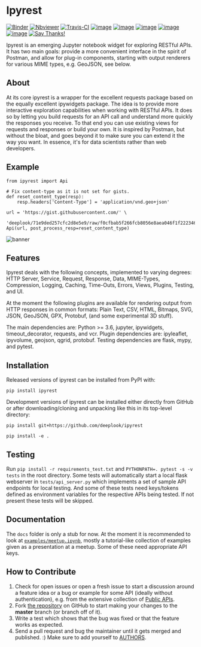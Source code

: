 Ipyrest
=======

[![Binder](https://mybinder.org/badge_logo.svg)](http://beta.mybinder.org/v2/gh/deeplook/ipyrest/master) 
[![Nbviewer](https://img.shields.io/badge/render-nbviewer-orange.svg)](http://nbviewer.jupyter.org/github/deeplook/ipyrest/tree/master/)
[![Travis-CI](http://img.shields.io/travis/deeplook/ipyrest.svg)](https://travis-ci.org/deeplook/ipyrest)
[![image](https://img.shields.io/pypi/implementation/ipyrest.svg)](https://pypi.org/project/ipyrest/)
[![image](https://img.shields.io/pypi/pyversions/ipyrest.svg)](https://pypi.org/project/ipyrest/)
[![image](https://img.shields.io/pypi/v/ipyrest.svg)](https://pypi.org/project/ipyrest/)
[![image](https://img.shields.io/pypi/dm/ipyrest.svg)](https://pypi.org/project/ipyrest/)
[![image](https://img.shields.io/pypi/l/ipyrest.svg)](https://pypi.org/project/ipyrest/)
[![Say Thanks!](https://img.shields.io/badge/Say%20Thanks-!-1EAEDB.svg)](https://saythanks.io/to/deeplook)

Ipyrest is an emerging Jupyter notebook widget for exploring RESTful APIs. It has two main goals: provide a more convenient interface in the spirit of Postman, and allow for plug-in components, starting with output renderers for various MIME types, e.g. GeoJSON, see below.

About
-----

At its core ipyrest is a wrapper for the excellent requests package based on the equally excellent ipywidgets package. The idea is to provide more interactive exploration capabilities when working with RESTful APIs. It does so by letting you build requests for an API call and understand more quickly the responses you receive. To that end you can use existing views for requests and responses or build your own. It is inspired by Postman, but without the bloat, and goes beyond it to make sure you can extend it the way you want. In essence, it's for data scientists rather than web developers. 


Example
-------

``` {.sourceCode .python}
from ipyrest import Api

# Fix content-type as it is not set for gists.
def reset_content_type(resp):
    resp.headers['Content-Type'] = 'application/vnd.geo+json'

url = 'https://gist.githubusercontent.com/' \
      'deeplook/71e9ded257cfc2d8e5e9/raw/f0cfbab5f266fcb8056e8aea046f1f222346b76b/2013.geojson'
Api(url, post_process_resp=reset_content_type)
```

![banner](https://github.com/deeplook/ipyrest/raw/master/images/banner.png "")

Features
--------

Ipyrest deals with the following concepts, implemented to varying degrees: HTTP Server, Service, Request, Response, Data, MIME-Types, Compression, Logging, Caching, Time-Outs, Errors, Views, Plugins, Testing, and UI.

At the moment the following plugins are available for rendering output from HTTP responses in common formats: Plain Text, CSV, HTML, Bitmaps, SVG, JSON, GeoJSON, GPX, Protobuf, (and some experimental 3D stuff).

The main dependencies are: Python >= 3.6, jupyter, ipywidgets, timeout_decorator, requests, and vcr. Plugin dependencies are: ipyleaflet, ipyvolume, geojson, qgrid, protobuf. Testing dependencies are flask, mypy, and pytest.

Installation
------------

Released versions of ipyrest can be installed from PyPI with:

``` {.sourceCode .bash}
pip install ipyrest
```

Development versions of ipyrest can be installed either directly from GitHub or after downloading/cloning and unpacking like this in its top-level directory:

``` {.sourceCode .bash}
pip install git+https://github.com/deeplook/ipyrest

pip install -e .
```

Testing
-------

Run `pip install -r requirements_test.txt` and `PYTHONPATH=. pytest -s -v tests` in the root directory. Some tests will automatically start a local flask webserver in `tests/api_server.py` which implements a set of sample API endpoints for local testing. And some of these tests need keys/tokens defined as environment variables for the respective APIs being tested. If not present these tests will be skipped.

Documentation
-------------

The `docs` folder is only a stub for now. At the moment it is recommended to look at [`examples/meetup.ipynb`](examples/meetup.ipynb), mostly a tutorial-like collection of examples given as a presentation at a meetup. Some of these need appropriate API keys.

How to Contribute
-----------------

1.  Check for open issues or open a fresh issue to start a discussion
    around a feature idea or a bug or example for some API (ideally without
    authentication), e.g. from the extensive collection of
    [Public APIs](https://github.com/toddmotto/public-apis).
2.  Fork [the repository](https://github.com/deeplook/ipyrest) on
    GitHub to start making your changes to the **master** branch (or
    branch off of it).
3.  Write a test which shows that the bug was fixed or that the feature
    works as expected.
4.  Send a pull request and bug the maintainer until it gets merged and
    published. :) Make sure to add yourself to
    [AUTHORS](https://github.com/deeplook/ipyrest/blob/master/AUTHORS.rst).
